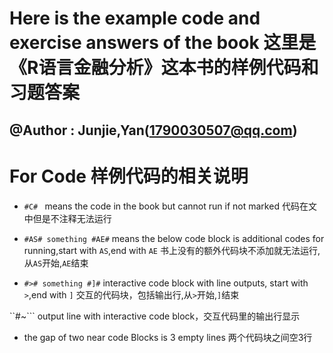 # Here is the example code and exercise answers of the book <financial analyse with R> 这里是《R语言金融分析》这本书的样例代码和习题答案

## @Author : Junjie,Yan(1790030507@qq.com)

# For Code 样例代码的相关说明

- ```#C# ``` means the code in the book but cannot run if not marked 代码在文中但是不注释无法运行

- ```#AS# something #AE#``` means the below code block is additional codes for running,start with ``AS``,end with ``AE`` 书上没有的额外代码块不添加就无法运行,从``AS``开始,``AE``结束   

- ```#># something #]#``` interactive code block with line outputs, start with  `>`,end with `]` 交互的代码块，包括输出行,从`>`开始,`]`结束   

``#~``` output line with interactive code block，交互代码里的输出行显示 

- the gap of two near code Blocks is 3 empty lines 两个代码块之间空3行  